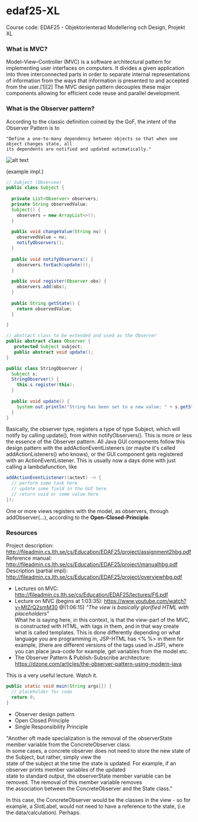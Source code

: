 # edaf25-XL
Course code: EDAF25 - Objektorienterad Modellering och Design, Projekt XL

### What is MVC?
Model–View–Controller (MVC) is a software architectural pattern for implementing user interfaces on computers. It divides a given application into three interconnected parts in order to separate internal representations of information from the ways that information is presented to and accepted from the user.[1][2] The MVC design pattern decouples these major components allowing for efficient code reuse and parallel development.

### What is the Observer pattern?
According to the classic definition coined by the GoF, the intent of the Observer Pattern is to

    "Define a one-to-many dependency between objects so that when one object changes state, all
    its dependents are notified and updated automatically." 

![alt text](https://dzone.com/storage/temp/887275-classic-observer-pattern-class-diagram.jpg "Classic observer pattern")

(example impl.) 
```Java
// Subject (Observee)
public class Subject {
  
  private List<Observer> observers;
  private String observedValue;
  Subject() {
    observers = new ArrayList<>();
  }
  
  public void changeValue(String nv) {
    observedValue = nv;
    notifyObservers();
  }
  
  public void notifyObservers() {
    observers.forEach(update());
  }
  
  public void register(Observer obs) {
    observers.add(obs);  
  }
  
  public String getState() {
    return observedValue;
  }

}

// abstract class to be extended and used as the Observer
public abstract class Observer {
   protected Subject subject;
   public abstract void update();
}

public class StringObserver {
  Subject s;
  StringObserver() {
    this.s.register(this);
  }
  
  public void update() {
    System.out.println("String has been set to a new value: " + s.getState();
  }
}
``` 

Basically, the observer type, registers a type of type Subject, which will notify by calling update(), from within notifyObservers(). This is more or less the essence of the Observer pattern. All Java GUI components follow this design pattern with the addActionEventListeners (or maybe it's called addActionListeners() who knows), or the GUI component 
gets registered with an ActionEventListener. This is usually now a days done with just calling a lambdafunction, like 
``` Java
addActionEventListener((actevt) -> {
  // perform some task here
  // update some field in the GUI here
  // return void or some value here
});
```
One or more views registers with the model, as observers, through addObserver(...), according to the **Open-Closed-Principle**. 

### Resources
Project description: http://fileadmin.cs.lth.se/cs/Education/EDAF25/project/assignment2hbg.pdf
Reference manual: http://fileadmin.cs.lth.se/cs/Education/EDAF25/project/manualhbg.pdf
Description (partial impl): http://fileadmin.cs.lth.se/cs/Education/EDAF25/project/overviewhbg.pdf

- Lectures on MVC: http://fileadmin.cs.lth.se/cs/Education/EDAF25/lectures/F6.pdf
- Lecture on MVC (begins at 1:03:35): https://www.youtube.com/watch?v=MIZrQ2smM30
  @(1:06:15) _"The view is basically glorified HTML with placeholders"_  
  What he is saying here, in this context, is that the view-part of the MVC, is constructed with HTML, with tags in them, and in that way create what is called templates. This is done differently depending on what language you are programming in, JSP-HTML has <% %> in them for example, 
  (there are different versions of the tags used in JSP), where you can place java-code for example, get variables from the model etc.
- The Observer Pattern & Publish-Subscribe architecture: https://dzone.com/articles/the-observer-pattern-using-modern-java


This is a very useful lecture. Watch it.
``` Java
public static void main(String args[]) {
  // placeholder for code
  return 0;
}
```

- Observer design pattern
- Open Closed Principle
- Single Responsibility Principle

"Another oft made specialization is the removal of the observerState member variable from the ConcreteObserver class. <br>
In some cases, a concrete observer does not need to store the new state of the Subject, but rather, simply view the <br>
state of the subject at the time the state is updated. For example, if an observer prints member variables of the updated <br> 
state to standard output, the observerState member variable can be removed. The removal of this member variable removes <br>
the association between the ConcreteObserver and the State class." <br>

In this case, the ConcreteObserver would be the classes in the view - so for example, a SlotLabel, would not need
to have a reference to the state, (i.e the data/calculation). Perhaps.

